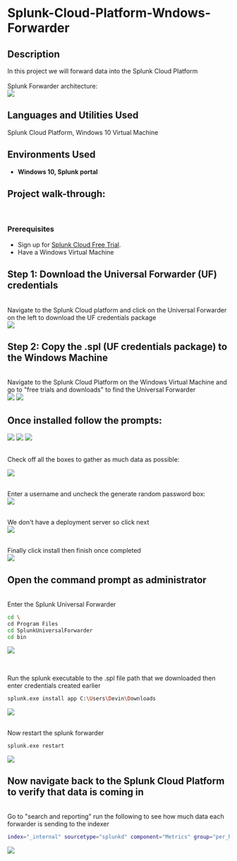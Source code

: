 # Splunk-Cloud-Platform-Wndows-Forwarder
<h2>Description</h2>
In this project we will forward data into the Splunk Cloud Platform
<br />
<br/>  Splunk Forwarder architecture: <br/>
<img src="https://github.com/user-attachments/assets/f610827a-cdca-479c-9c63-271935de836a"/>


<h2>Languages and Utilities Used</h2>

Splunk Cloud Platform, Windows 10 Virtual Machine

<h2>Environments Used </h2>

- <b>Windows 10, Splunk portal </b>

<h2>Project walk-through:</h2>
<br/>
<p align="center">

 

### **Prerequisites**  
- Sign up for [Splunk Cloud Free Trial](https://www.splunk.com/).
- Have a Windows Virtual Machine 

##  Step 1: Download the Universal Forwarder (UF) credentials 
<br/> Navigate to the Splunk Cloud platform and click on the Universal Forwarder on the left to download the UF credentials package <br/>
<img src="https://github.com/user-attachments/assets/534317f0-68fa-47a0-a0e6-361cbd61c8a8"/>


## Step 2: Copy the .spl (UF credentials package) to the Windows Machine
<br/> Navigate to the Splunk Cloud Platform on the Windows Virtual Machine and go to "free trials and downloads" to find the Universal Forwarder <br/>
<img src="https://github.com/user-attachments/assets/36fcf3e5-9b4d-4948-bd42-c522429429ed"/>
<img src="https://github.com/user-attachments/assets/117728f2-4705-43e3-ae9d-a82e1bd239a4"/>

## Once installed follow the prompts:

<img src="https://github.com/user-attachments/assets/02d21b7d-dc0e-4ad3-87a3-e70c05c1148c"/>
<img src="https://github.com/user-attachments/assets/8a9cf2d8-509b-45ac-88ed-d6e7fb03599b"/>
<img src="https://github.com/user-attachments/assets/74366f91-aef9-4c02-9f53-bed40edb916e"/>

<br/> Check off all the boxes to gather as much data as possible: <br/>

<img src="https://github.com/user-attachments/assets/0a9216ab-9b10-4eda-99e0-28b1ae371ee2"/>

<br/> Enter a username and uncheck the generate random password box: <br/>
<img src="https://github.com/user-attachments/assets/5b757f9d-f1a9-4133-acae-5c3d6dc9f074"/>

<br/> We don't have a deployment server so click next <br/>
<img src="https://github.com/user-attachments/assets/e3763114-1fe7-43c4-ae3c-5140072eff59"/>

<br/> Finally click install then finish once completed <br/>
<img src="https://github.com/user-attachments/assets/42c46e62-4154-4c09-b524-6088431592ea"/>

## Open the command prompt as administrator 
<br/> Enter the Splunk Universal Forwarder <br/>

```Bash
cd \
cd Program Files
cd SplunkUniversalForwarder
cd bin
```

<img src="https://github.com/user-attachments/assets/f96ec9b7-f5c5-4f56-af01-8348083b8c3f"/>

## 
<br/> Run the splunk executable to the .spl file path that we downloaded then enter credentials created earlier <br/>

```Bash
splunk.exe install app C:\Users\Devin\Downloads 
```

<img src="https://github.com/user-attachments/assets/b9926d42-b40e-4f30-aca5-40810407dae2"/>

<br/> Now restart the splunk forwarder <br/>

```Bash
splunk.exe restart
```

<img src="https://github.com/user-attachments/assets/73c81ee9-64ef-470c-b9ef-1cba52ae8454"/>

## Now navigate back to the Splunk Cloud Platform to verify that data is coming in
<br/> Go to "search and reporting" run the following to see how much data each forwarder is sending to the indexer <br/>

```Bash
index="_internal" sourcetype="splunkd" component="Metrics" group="per_host_thruput"
```

<img src="https://github.com/user-attachments/assets/edb2eca5-6885-4a9f-9237-b1731f1d4a1b"/>
